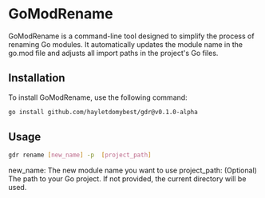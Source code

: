 # GoModRename

GoModRename is a command-line tool designed to simplify the process of renaming Go modules. It automatically updates the module name in the go.mod file and adjusts all import paths in the project's Go files.

## Installation

To install GoModRename, use the following command:

```sh
go install github.com/hayletdomybest/gdr@v0.1.0-alpha
```

## Usage

```sh
gdr rename [new_name] -p  [project_path]
```

new_name: The new module name you want to use
project_path: (Optional) The path to your Go project. If not provided, the current directory will be used.
